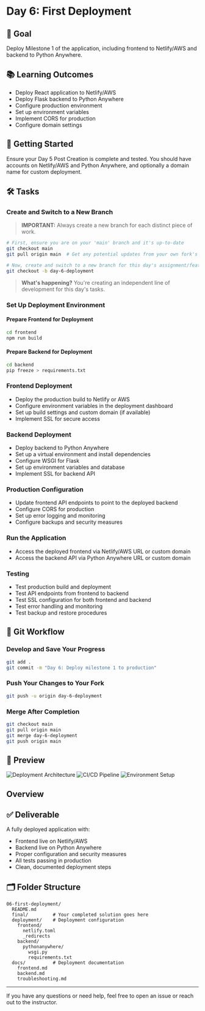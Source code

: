 # Day 6: First Deployment

## 🎯 Goal

Deploy Milestone 1 of the application, including frontend to Netlify/AWS and backend to Python Anywhere.

## 📚 Learning Outcomes

- Deploy React application to Netlify/AWS
- Deploy Flask backend to Python Anywhere
- Configure production environment
- Set up environment variables
- Implement CORS for production
- Configure domain settings

## 🚀 Getting Started

Ensure your Day 5 Post Creation is complete and tested. You should have accounts on Netlify/AWS and Python Anywhere, and optionally a domain name for custom deployment.

## 🛠️ Tasks

### Create and Switch to a New Branch

> **IMPORTANT:** Always create a new branch for each distinct piece of work.

```bash
# First, ensure you are on your 'main' branch and it's up-to-date
git checkout main
git pull origin main  # Get any potential updates from your own fork's main

# Now, create and switch to a new branch for this day's assignment/feature
git checkout -b day-6-deployment
```

> **What's happening?** You're creating an independent line of development for this day's tasks.

### Set Up Deployment Environment

#### Prepare Frontend for Deployment

```bash
cd frontend
npm run build
```

#### Prepare Backend for Deployment

```bash
cd backend
pip freeze > requirements.txt
```

### Frontend Deployment

- Deploy the production build to Netlify or AWS
- Configure environment variables in the deployment dashboard
- Set up build settings and custom domain (if available)
- Implement SSL for secure access

### Backend Deployment

- Deploy backend to Python Anywhere
- Set up a virtual environment and install dependencies
- Configure WSGI for Flask
- Set up environment variables and database
- Implement SSL for backend API

### Production Configuration

- Update frontend API endpoints to point to the deployed backend
- Configure CORS for production
- Set up error logging and monitoring
- Configure backups and security measures

### Run the Application

- Access the deployed frontend via Netlify/AWS URL or custom domain
- Access the backend API via Python Anywhere URL or custom domain

### Testing

- Test production build and deployment
- Test API endpoints from frontend to backend
- Test SSL configuration for both frontend and backend
- Test error handling and monitoring
- Test backup and restore procedures

## 🔄 Git Workflow

### Develop and Save Your Progress

```bash
git add .
git commit -m "Day 6: Deploy milestone 1 to production"
```

### Push Your Changes to Your Fork

```bash
git push -u origin day-6-deployment
```

### Merge After Completion

```bash
git checkout main
git pull origin main
git merge day-6-deployment
git push origin main
```

## 📸 Preview

![Deployment Architecture](https://i.imgur.com/XQZxGp4.png)
![CI/CD Pipeline](https://i.imgur.com/YQZxGp5.png)
![Environment Setup](https://i.imgur.com/ZQZxGp6.png)

## Overview

## ✅ Deliverable

A fully deployed application with:

- Frontend live on Netlify/AWS
- Backend live on Python Anywhere
- Proper configuration and security measures
- All tests passing in production
- Clean, documented deployment steps

## 🗂️ Folder Structure

```
06-first-deployment/
  README.md
  final/         # Your completed solution goes here
  deployment/    # Deployment configuration
    frontend/
      netlify.toml
      _redirects
    backend/
      pythonanywhere/
        wsgi.py
        requirements.txt
  docs/          # Deployment documentation
    frontend.md
    backend.md
    troubleshooting.md
```

---

If you have any questions or need help, feel free to open an issue or reach out to the instructor.
